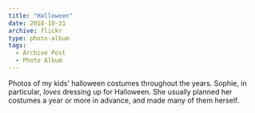 ```yaml
---
title: "Halloween"
date: 2018-10-31
archive: flickr
type: photo-album
tags: 
  - Archive Post
  - Photo Album
---
```


Photos of my kids' halloween costumes throughout the years. Sophie, in particular, *loves* dressing up for Halloween. She usually planned her costumes a year or more in advance, and made many of them herself.
